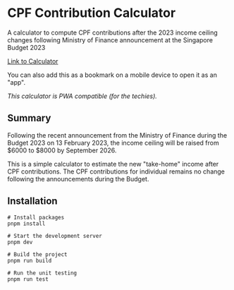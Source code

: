 # CPF Contribution Calculator

A calculator to compute CPF contributions after the 2023 income ceiling changes following Ministry of Finance announcement at the Singapore Budget 2023

[Link to Calculator](https://cpf-contribution-calculator.ruchern.xyz)

You can also add this as a bookmark on a mobile device to open it as an "app".

_This calculator is PWA compatible (for the techies)._

## Summary

Following the recent announcement from the Ministry of Finance during the Budget 2023 on 13 February 2023, the income ceiling will be raised from $6000 to $8000 by September 2026.

This is a simple calculator to estimate the new "take-home" income after CPF contributions. The CPF contributions for individual remains no change following the announcements during the Budget.

## Installation

```shell
# Install packages
pnpm install

# Start the development server
pnpm dev

# Build the project
pnpm run build

# Run the unit testing
pnpm run test
```
